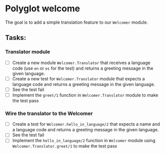 # Polyglot welcome

The goal is to add a simple translation feature to our `Welcomer` module.

## Tasks:

### Translator module

- [ ] Create a new module `Welcomer.Translator` that receives a language code (use `en` or `es` for the test) and returns a greeting message in the given language.
- [ ] Create a new test for `Welcomer.Translator` module that expects a language code and returns a greeting message in the given language.
- [ ] See the test fail
- [ ] Implement the `greet/1` function in `Welcomer.Translator` module to make the test pass

### Wire the translator to the Welcomer

- [ ] Create a test for `Welcomer.hello_in_language/2` that expects a name and a language code and returns a greeting message in the given language.
- [ ] See the test fail
- [ ] Implement the `hello_in_language/2` function in `Welcomer` module using `Welcomer.Translator.greet/1` to make the test pass
